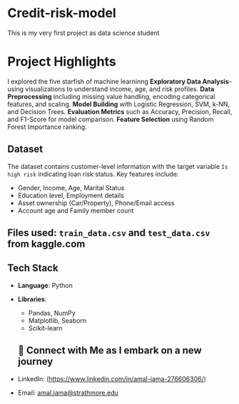 # Credit-risk-model
This is my very first project as data science student
# Project Highlights
I explored the five starfish of machine learninng
**Exploratory Data Analysis**- using visualizations to understand income, age, and risk profiles.
**Data Preprocessing** including missing value handling, encoding categorical features, and scaling.
**Model Building** with Logistic Regression, SVM, k-NN, and Decision Trees.
**Evaluation Metrics** such as Accuracy, Precision, Recall, and F1-Score for model comparison.
**Feature Selection** using Random Forest Importance ranking.

## Dataset

The dataset contains customer-level information with the target variable `Is high risk` indicating loan risk status. Key features include:

- Gender, Income, Age, Marital Status
- Education level, Employment details
- Asset ownership (Car/Property), Phone/Email access
- Account age and Family member count

 ## Files used: `train_data.csv` and `test_data.csv` from kaggle.com

 ## Tech Stack

- **Language**: Python
- **Libraries**:
  - Pandas, NumPy
  - Matplotlib, Seaborn
  - Scikit-learn
 
  ## 🤝 Connect with Me as I embark on a new journey

- LinkedIn: (https://www.linkedin.com/in/amal-jama-276606306/)
- Email: amal.jama@strathmore.edu
